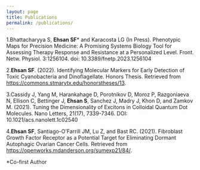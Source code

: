 ```yaml
---
layout: page
title: Publications
permalink: /publications/
---
```

1.Bhattacharyya S, **Ehsan SF*** and Karacosta LG (In Press). Phenotypic Maps for Precision Medicine: A Promising Systems Biology Tool for Assessing Therapy Response and Resistance at a Personalized Level. Front. Netw. Physiol. 3:1256104. doi: 10.3389/fnetp.2023.1256104 

2.**Ehsan SF**. (2022). Identifying Molecular Markers for Early Detection of Toxic Cyanobacteria and Dinoflagellate. Honors Thesis. Retrieved from https://commons.stmarytx.edu/honorstheses/13. 

3.Cassidy J, Yang M, Harankahage D, Porotnikov D, Moroz P, Razgoniaeva N, Ellison C, Bettinger J, **Ehsan S**, Sanchez J, Madry J, Khon D, and Zamkov M. (2021). Tuning the Dimensionality of Excitons in Colloidal Quantum Dot Molecules. Nano Letters, 21(17), 7339-7346. DOI: 10.1021/acs.nanolett.1c02540 

4.**Ehsan SF**, Santiago-O’Farrill JM, Lu Z, and Bast RC. (2021). Fibroblast Growth Factor Receptor as a Potential Target for Eliminating Dormant Autophagic Ovarian Cancer Cells. Retrieved from https://openworks.mdanderson.org/sumexp21/84/. 

*Co-first Author 
